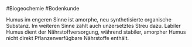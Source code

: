 #Biogeochemie #Bodenkunde 

Humus im engeren Sinne ist amorphe, neu synthetisierte organische Substanz. Im weiteren Sinne zählt auch unzersetztes Streu dazu. Labiler Humus dient der Nährstoffversorgung, während stabiler, amorpher Humus nicht direkt Pflanzenverfügbare Nährstoffe enthält.